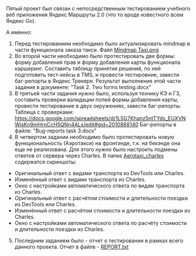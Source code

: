 Пятый проект был связан с непосредственным тестированием учебного веб приложения Яндекс Маршруты 2.0 (что то вроде известного всем Яндекс Go).

А именно:

1. Перед тестированием необходимо было актуализировать mindmap в части функционала заказа такси. Файл [Mindmap Taxi.png](https://github.com/pavsta2/Portfolio-Yandex-Practicum-QA-/blob/master/Project%205.%20Yandex%20Routes%202.0%20testing%20(Charles)/Mindmap%20Taxi.png)
2. Во второй части необходимо было протестировать две формы: форму добавления прав и форму добавления карты функционала каршеринг. Составить таблицу принятия решений, по ней подготовить тест-кейсы в TMS, и провести тестировние, завести баг-репорты в Яндекс Трекере.
Результат выполнения этой части задания в документе: "Task 2. Two forms testing.docx"
3. В третьей части задания нужно было, используя технику КЭ и ГЗ, составить проверки валидации полей формы добавления карты, провести тестирование в двух окружениях, завести баг-репорты. 
Таблица с проверками:
https://docs.google.com/spreadsheets/d/1L5G7Khanz5ntTYds_EUXVNWisKn9mHrnCcH5QNn4ALs/edit#gid=2010888140
Баг-репорты в файле: "Bug-reports task 3.docx"
4. В четвертом задании необходимо было протестировать новую функциональность (Аэротакси) на фронтэнде, т.к. на бекэнде она еще не реализована. Для этого нужно было настроить подмены ответов от сервера через Charles. В папке [Aerotaxi_charles](https://github.com/pavsta2/Portfolio-Yandex-Practicum-QA-/tree/master/Project%205.%20Yandex%20Routes%202.0%20testing%20(Charles)/Aerotaxi_charles) содержатся скриншоты:
- Оригинальный ответ с видами транспорта из DevTools или Charles.
- Изменённый ответ с видами транспорта из Charles.
- Окно с настройками автоматического ответа по видам транспорта из Charles.
- Оригинальный ответ с расчётом стоимости и длительности поездки из DevTools или Charles.
- Изменённый ответ с расчётом стоимости и длительности поездки из Charles.
- Окно с настройками автоматического ответа по расчёту стоимости и длительности поездки из Charles.
5. Последним заданием было - отчет о тестировании в рамках всего данного проекта. Отчет в файле - [REPORT.txt](https://github.com/pavsta2/Portfolio-Yandex-Practicum-QA-/blob/master/Project%205.%20Yandex%20Routes%202.0%20testing%20(Charles)/REPORT.txt)

